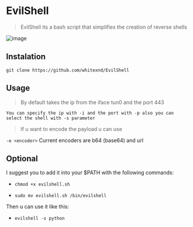 # EvilShell

>EvilShell its a bash script that simplifies the creation of reverse shells

![image](https://user-images.githubusercontent.com/103772333/205136655-51710b32-be2a-452b-a05d-13bad06f146a.png)

## Instalation


`git clone https://github.com/whitexnd/EvilShell`

## Usage

> By default takes the ip from the iface tun0 and the port 443

`You can specify the ip with -i and the port with -p
also you can select the shell with -s parameter`

> If u want to encode the payload u can use

`-e <encoder>`
Current encoders are b64 (base64) and url

## Optional

I suggest you to add it into your $PATH with the following commands:
- `chmod +x evilshell.sh`

- `sudo mv evilshell.sh /bin/evilshell`

Then u can use it like this:
- `evilshell -s python`







